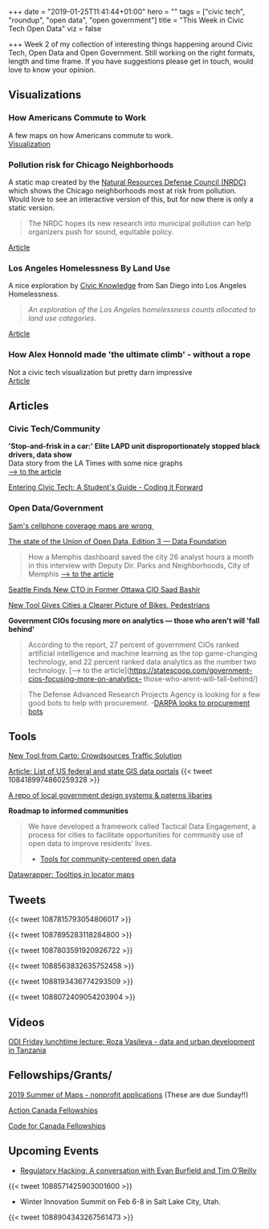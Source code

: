+++
date = "2019-01-25T11:41:44+01:00"
hero = ""
tags = ["civic tech", "roundup", "open data", "open government"]
title = "This Week in Civic Tech Open Data"
viz = false

+++
Week 2 of my collection of interesting things happening around Civic Tech, Open Data and Open Government. Still working on the right formats, length and time frame. If you have suggestions please get in touch, would love to know your opinion.  

## Visualizations

### How Americans Commute to Work

A few maps on how Americans commute to work.  
[Visualization](https://www.citylab.com/transportation/2019/01/commuting-to-work-data-car-public-transit-bike/580507/)

### Pollution risk for Chicago Neighborhoods
A static map created by the [Natural Resources Defense Council (NRDC)](https://www.nrdc.org/) which shows the Chicago neighborhoods most at risk from pollution.  
Would love to see an interactive version of this, but for now there is only a static version.  

> The NRDC hopes its new research into municipal pollution can help organizers push for sound, equitable policy.

[Article](https://psmag.com/environment/which-chicago-neighborhoods-are-most-at-risk-from-pollution)

### Los Angeles Homelessness By Land Use
A nice exploration by [Civic Knowledge](https://civicknowledge.com) from San Diego into Los Angeles Homelessness.  
> _An exploration of the Los Angeles homelessness counts allocated to land use categories._

[Article](https://insights.civicknowledge.com/2019/01/los-angeles-homelessness-by-land-use/)


### How Alex Honnold made 'the ultimate climb' - without a rope

Not a civic tech visualization but pretty darn impressive  
[Article](https://on.natgeo.com/2MyCrfD)

## Articles

### Civic Tech/Community
__'Stop-and-frisk in a car:' Elite LAPD unit disproportionately stopped black drivers, data show__  
Data story from the LA Times with some nice graphs  
[--> to the article](https://www.latimes.com/local/lanow/la-me-lapd-traffic-stops-20190124-story.html)

[Entering Civic Tech: A Student's Guide - Coding it Forward](https://blog.codingitforward.com/entering-civic-tech-a-students-guide-be7ac2741f2b)

### Open Data/Government

[Sam's cellphone coverage maps are wrong ](https://www.theregister.co.uk/2019/01/17/vermont_mobile_map/)

[The state of the Union of Open Data, Edition 3 — Data Foundation](https://www.datafoundation.org/the-state-of-the-union-of-open-data-ed-3/)

> How a Memphis dashboard saved the city 26 analyst hours a month in this interview with Deputy Dir. Parks and Neighborhoods, City of Memphis 
> [--> to the article](https://socrata.com/blog/how-a-memphis-dashboard-saved-the-city-26-analyst-hours-a-month/)

[Seattle Finds New CTO in Former Ottawa CIO Saad Bashir](http://www.govtech.com/people/Seattle-Finds-New-CTO-in-Former-Ottawa-CIO-Saad-Bashir.html)

[New Tool Gives Cities a Clearer Picture of Bikes, Pedestrians](http://www.govtech.com/fs/transportation/New-Tool-Gives-Cities-a-Clearer-Picture-of-Bikes-Pedestrians.html)

__Government CIOs focusing more on analytics — those who aren't will 'fall behind'__  

> According to the report, 27 percent of government CIOs ranked artificial intelligence and machine learning as the top game-changing technology, and 22 percent ranked data analytics as the number two technology.
> [--> to the article](https://statescoop.com/government-cios-focusing-more-on-analytics-
those-who-arent-will-fall-behind/)


> The Defense Advanced Research Projects Agency is looking for a few good bots to 
help with procurement.
> -[DARPA looks to procurement bots](https://gcn.com/articles/2019/01/24/darpa-rpa.aspx?m=2)

## Tools

[New Tool from Carto: Crowdsources Traffic Solution](https://carto.com/solutions/traffico/?utm_content=83345653&utm_medium=social&utm_source=twitter&hss_channel=tw-241079136)

[Article: List of US federal and state GIS data portals](https://spatialreserves.wordpress.com/2018/01/15/new-working-lists-of-us-federal-and-state-gis-portals/)
{{< tweet 1084189974860259328 >}}

[A repo of local government design systems & paterns libaries](https://github.com/quarterback/local-government-design-systems)

__Roadmap to informed communities__ 

> We have developed a framework called Tactical Data Engagement, a process for cities to facilitate opportunities for community use of open data to improve residents’ lives. 
> - [Tools for community-centered open data](https://communities.sunlightfoundation.com/)

[Datawrapper: Tooltips in locator maps](https://blog.datawrapper.de/weeklychart-locatormaps-tooltips/)

## Tweets

{{< tweet 1087815793054806017 >}}

{{< tweet 1087895283118284800 >}}

{{< tweet 1087803591920926722 >}}

{{< tweet 1088563832635752458 >}}

{{< tweet 1088193436774293509 >}}

{{< tweet 1088072409054203904 >}}

## Videos

[ODI Friday lunchtime lecture: Roza Vasileva - data and urban development in Tanzania](https://youtu.be/FQYdksc8W44)

## Fellowships/Grants/

[2019 Summer of Maps - nonprofit applications](https://azavea.forms.fm/2019-summer-of-maps-nonprofit-application/forms/5875) (These are due Sunday!!)

[Action Canada Fellowships](http://www.actioncanada.ca/)

[Code for Canada Fellowships](https://codefor.ca/fellowship/apply-2019/)

## Upcoming Events

* [Regulatory Hacking: A conversation with Evan Burfield and Tim O’Reilly](https://www.eventbrite.com/e/regulatory-hacking-a-conversation-with-evan-burfield-and-tim-oreilly-tickets-55258382309?aff=estw)

{{< tweet 1088571425903001600 >}}

* Winter Innovation Summit on Feb 6-8 in Salt Lake City, Utah.

{{< tweet 1088904343267561473 >}}